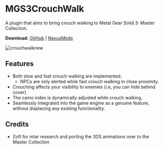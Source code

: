 # MGS3CrouchWalk
A plugin that aims to bring crouch walking to Metal Gear Solid 3: Master Collection.

**Download:** [GitHub](https://github.com/cipherxof/MGS3CrouchWalk/releases) | [NexusMods](https://www.nexusmods.com/metalgearsolid3mc/mods/27)

![crouchwalknew](https://github.com/cipherxof/MGS3CrouchWalk/assets/5994581/527a3dc0-a487-4e0b-ac2f-99729e53dcf5)

## Features
- Both slow and fast crouch walking are implemented.
    - NPCs are only alerted while fast crouch walking in close proximity.
- Crouching affects your visibility to enemies (i.e, you can hide behind cover)
- The camo index is dynamically adjusted while crouch walking.
- Seamlessly integrated into the game engine as a genuine feature, without displacing any existing functionality.
  
## Credits
- Zoft for mtar research and porting the 3DS animations over to the Master Collection
